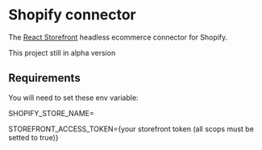 # Shopify connector

The [React Storefront](https://docs.reactstorefront.io/) headless ecommerce connector for Shopify.

This project still in alpha version

## Requirements

You will need to set these env variable:

SHOPIFY_STORE_NAME=

STOREFRONT_ACCESS_TOKEN={your storefront token (all scops must be setted to true)}
